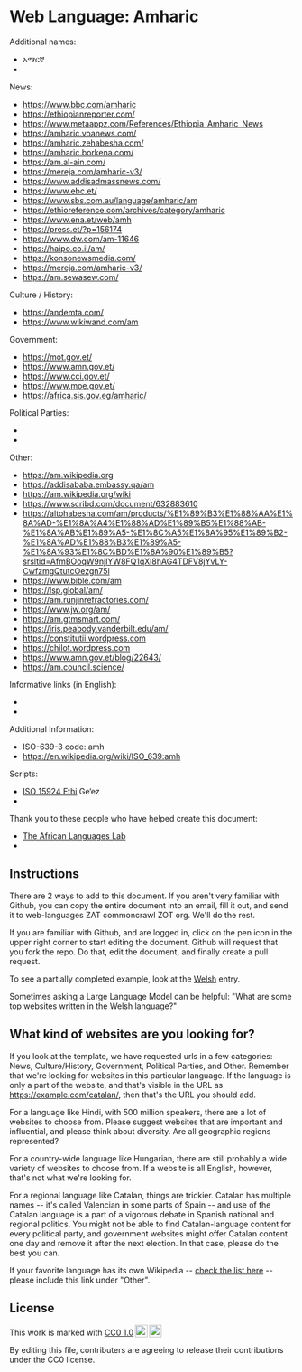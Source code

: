 # Web Language: Amharic

Additional names:

- አማርኛ
-

News:

- https://www.bbc.com/amharic
- https://ethiopianreporter.com/
- https://www.metaappz.com/References/Ethiopia_Amharic_News
- https://amharic.voanews.com/
- https://amharic.zehabesha.com/
- https://amharic.borkena.com/
- https://am.al-ain.com/
- https://mereja.com/amharic-v3/
- https://www.addisadmassnews.com/
- https://www.ebc.et/
- https://www.sbs.com.au/language/amharic/am
- https://ethioreference.com/archives/category/amharic
- https://www.ena.et/web/amh
- https://press.et/?p=156174
- https://www.dw.com/am-11646
- https://haipo.co.il/am/
- https://konsonewsmedia.com/
- https://mereja.com/amharic-v3/
- https://am.sewasew.com/

Culture / History:

- https://andemta.com/
- https://www.wikiwand.com/am

Government:

- https://mot.gov.et/
- https://www.amn.gov.et/
- https://www.cci.gov.et/
- https://www.moe.gov.et/
- https://africa.sis.gov.eg/amharic/

Political Parties:

-
-

Other:

- https://am.wikipedia.org
- https://addisababa.embassy.qa/am
- https://am.wikipedia.org/wiki
- https://www.scribd.com/document/632883610
- https://altohabesha.com/am/products/%E1%89%B3%E1%88%AA%E1%8A%AD-%E1%8A%A4%E1%88%AD%E1%89%B5%E1%88%AB-%E1%8A%AB%E1%89%A5-%E1%8C%A5%E1%8A%95%E1%89%B2-%E1%8A%AD%E1%88%B3%E1%89%A5-%E1%8A%93%E1%8C%BD%E1%8A%90%E1%89%B5?srsltid=AfmBOoqW9njIYW8FQ1qXl8hAG4TDFV8jYvLY-CwfzmgQtutcOezgn75l
- https://www.bible.com/am
- https://lsp.global/am/
- https://am.runjinrefractories.com/
- https://www.jw.org/am/
- https://am.gtmsmart.com/
- https://iris.peabody.vanderbilt.edu/am/
- https://constitutii.wordpress.com
- https://chilot.wordpress.com
- https://www.amn.gov.et/blog/22643/
- https://am.council.science/

Informative links (in English):

-
-

Additional Information:

- ISO-639-3 code: amh
- https://en.wikipedia.org/wiki/ISO_639:amh

Scripts:

- <a href="https://en.wikipedia.org/wiki/ISO_15924">ISO 15924 Ethi</a> Ge‘ez
-

Thank you to these people who have helped create this document:

- [The African Languages Lab](https://africanlanguageslab.com/)
-

## Instructions

There are 2 ways to add to this document. If you aren't very familiar
with Github, you can copy the entire document into an email, fill it
out, and send it to web-languages ZAT commoncrawl ZOT org. We'll do the rest.

If you are familiar with Github, and are logged in, click on the pen
icon in the upper right corner to start editing the document.
Github will request that you fork the repo. Do that, edit the
document, and finally create a pull request.

To see a partially completed example, look at the
[Welsh](../living/welsh.md) entry.

Sometimes asking a Large Language Model can be helpful: "What are some
top websites written in the Welsh language?"

## What kind of websites are you looking for?

If you look at the template, we have requested urls in a few
categories: News, Culture/History, Government, Political Parties, and
Other. Remember that we're looking for websites in this particular
language. If the language is only a part of the website, and that's
visible in the URL as https://example.com/catalan/, then that's the
URL you should add.

For a language like Hindi, with 500 million speakers, there are a lot
of websites to choose from. Please suggest websites that are important
and influential, and please think about diversity. Are all geographic
regions represented?

For a country-wide language like Hungarian, there are still probably a
wide variety of websites to choose from. If a website is all English,
however, that's not what we're looking for.

For a regional language like Catalan, things are trickier. Catalan has
multiple names -- it's called Valencian in some parts of Spain -- and
use of the Catalan language is a part of a vigorous debate in Spanish
national and regional politics. You might not be able to find
Catalan-language content for every political party, and government
websites might offer Catalan content one day and remove it after
the next election. In that case, please do the best you can.

If your favorite language has its own Wikipedia -- [check the list here](https://en.wikipedia.org/wiki/List_of_Wikipedias) --
please include this link under "Other".

## License

<p xmlns:cc="http://creativecommons.org/ns#" >This work is marked with <a href="https://creativecommons.org/publicdomain/zero/1.0/?ref=chooser-v1" target="_blank" rel="license noopener noreferrer" style="display:inline-block;">CC0 1.0<img style="height:22px!important;margin-left:3px;vertical-align:text-bottom;" src="https://mirrors.creativecommons.org/presskit/icons/cc.svg?ref=chooser-v1" alt=""><img style="height:22px!important;margin-left:3px;vertical-align:text-bottom;" src="https://mirrors.creativecommons.org/presskit/icons/zero.svg?ref=chooser-v1" alt=""></a></p>

By editing this file, contributers are agreeing to release their contributions under the CC0 license.
